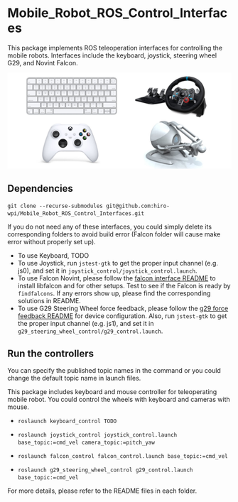 # Mobile_Robot_ROS_Control_Interfaces
This package implements ROS teleoperation interfaces for controlling the mobile robots. Interfaces include the keyboard, joystick, steering wheel G29, and Novint Falcon.

![cover](demo/cover.jpg)

## Dependencies

`git clone --recurse-submodules git@github.com:hiro-wpi/Mobile_Robot_ROS_Control_Interfaces.git ` 

If you do not need any of these interfaces, you could simply delete its corresponding folders to avoid build error (Falcon folder will cause make error without properly set up). 

- To use Keyboard, TODO
- To use Joystick, run `jstest-gtk` to get the proper input channel (e.g. js0), and set it in `joystick_control/joystick_control.launch`.
- To use Falcon Novint, please follow the [falcon interface README](https://github.com/ZhuoyunZhong/ros_falcon_interface/blob/d0d968b7dade353171fab427fd1fe01244846a6b/README.md) to install libfalcon and for other setups. Test to see if the Falcon is ready by `findfalcons`. If any errors show up, please find the corresponding solutions in README.
- To use G29 Steering Wheel force feedback, please follow the [g29 force feedback README](https://github.com/kuriatsu/ros-g29-force-feedback/blob/61eef1c78dc9863b9c1a119f75338cb167d6c03c/README.md) for device configuration. Also, run `jstest-gtk` to get the proper input channel (e.g. js1), and set it in `g29_steering_wheel_control/g29_control.launch`.

## Run the controllers

You can specify the published topic names in the command or you could change the default topic name in launch files.

This package includes keyboard and mouse controller for teleoperating mobile robot. You could control the wheels with keyboard and cameras with mouse.

- `roslaunch keyboard_control TODO  ` 

- `roslaunch joystick_control joystick_control.launch base_topic:=cmd_vel camera_topic:=pitch_yaw` 
- `roslaunch falcon_control falcon_control.launch base_topic:=cmd_vel`  
- `roslaunch g29_steering_wheel_control g29_control.launch base_topic:=cmd_vel`

For more details, please refer to the README files in each folder.

